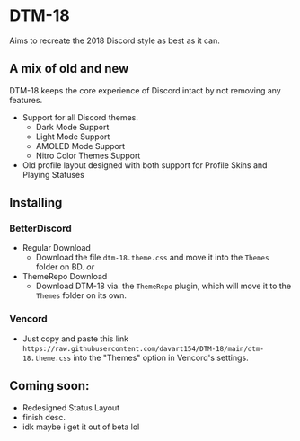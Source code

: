 # DTM-18
Aims to recreate the 2018 Discord style as best as it can.

## A mix of old and new
DTM-18 keeps the core experience of Discord intact by not removing any features.
- Support for all Discord themes.
  - Dark Mode Support
  - Light Mode Support
  - AMOLED Mode Support
  - Nitro Color Themes Support
- Old profile layout designed with both support for Profile Skins and Playing Statuses

## Installing

### BetterDiscord
- Regular Download
  - Download the file `dtm-18.theme.css` and move it into the `Themes` folder on BD.
*or*
- ThemeRepo Download
  - Download DTM-18 via. the `ThemeRepo` plugin, which will move it to the `Themes` folder on its own.

### Vencord
- Just copy and paste this link `https://raw.githubusercontent.com/davart154/DTM-18/main/dtm-18.theme.css` into the "Themes" option in Vencord's settings.

## Coming soon:
- Redesigned Status Layout
- finish desc.
- idk maybe i get it out of beta lol
